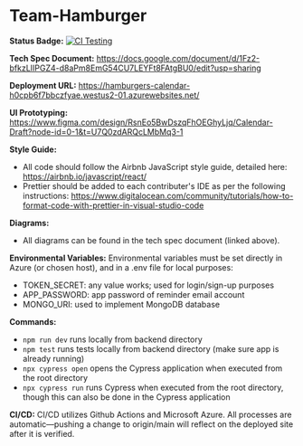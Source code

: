 # Team-Hamburger

**Status Badge:** [![CI Testing](https://github.com/siyche/Team-Hamburger/actions/workflows/ci-testing.yml/badge.svg)](https://github.com/siyche/Team-Hamburger/actions/workflows/ci-testing.yml)

**Tech Spec Document:**
https://docs.google.com/document/d/1Fz2-bfkzLIIPGZ4-d8aPm8EmG54CU7LEYFt8FAtgBU0/edit?usp=sharing

**Deployment URL:**
https://hamburgers-calendar-h0cpb6f7bbczfyae.westus2-01.azurewebsites.net/

**UI Prototyping:** 
https://www.figma.com/design/RsnEo5BwDszqFhOEGhyLjq/Calendar-Draft?node-id=0-1&t=U7Q0zdARQcLMbMq3-1

**Style Guide:** 
- All code should follow the Airbnb JavaScript style guide, detailed here: https://airbnb.io/javascript/react/
- Prettier should be added to each contributer's IDE as per the following instructions: https://www.digitalocean.com/community/tutorials/how-to-format-code-with-prettier-in-visual-studio-code

**Diagrams:** 
- All diagrams can be found in the tech spec document (linked above). 

**Environmental Variables:**
Environmental variables must be set directly in Azure (or chosen host), and in a .env file for local purposes: 
- TOKEN_SECRET: any value works; used for login/sign-up purposes
- APP_PASSWORD: app password of reminder email account
- MONGO_URI: used to implement MongoDB database 

**Commands:**
- `npm run dev` runs locally from backend directory
- `npm test` runs tests locally from backend directory (make sure app is already running)
- `npx cypress open` opens the Cypress application when executed from the root directory
- `npx cypress run` runs Cypress when executed from the root directory, though this can also be done in the Cypress application 

**CI/CD:**
CI/CD utilizes Github Actions and Microsoft Azure. All processes are automatic—pushing a change to origin/main will reflect on the deployed site after it is verified. 
